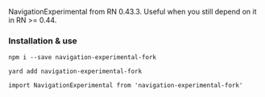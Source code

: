 NavigationExperimental from RN 0.43.3. Useful when you still depend on it in RN >= 0.44.


### Installation & use

`npm i --save navigation-experimental-fork`


`yard add navigation-experimental-fork`


`import NavigationExperimental from 'navigation-experimental-fork'`